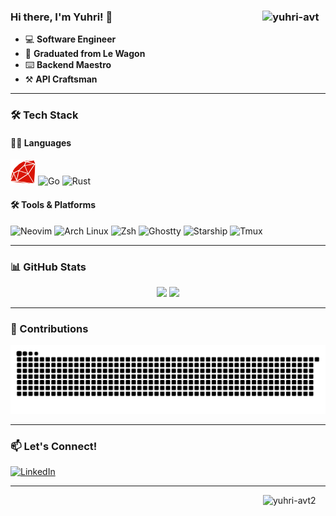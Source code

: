 ### Hi there, I'm Yuhri! 👋 <img align="right" alt="yuhri-avt" width="20%" src="https://cdn.discordapp.com/attachments/244891533386579969/887345453237149716/4hsh.gif">

- 💻 **Software Engineer**
- 🚐 **Graduated from Le Wagon**
- ⌨️ **Backend Maestro**
- ⚒️ **API Craftsman**

---

### 🛠️ Tech Stack

#### 🧑‍💻 Languages
<p align="left">
  <img src="https://raw.githubusercontent.com/devicons/devicon/master/icons/ruby/ruby-plain.svg" alt="Ruby" width="40" height="40" />
  <img src="https://cdn.jsdelivr.net/gh/devicons/devicon@latest/icons/go/go-original.svg" alt="Go" width="40" height="40" />
  <img src="https://cdn.jsdelivr.net/gh/devicons/devicon@latest/icons/rust/rust-original.svg" alt="Rust" width="40" height="40" />
</p>

#### 🛠️ Tools & Platforms
<p align="left">
  <img src="https://img.shields.io/badge/Neovim-%2357A143.svg?style=for-the-badge&logo=neovim&logoColor=white" alt="Neovim" />
  <img src="https://img.shields.io/badge/Arch_Linux-1793D1?style=for-the-badge&logo=arch-linux&logoColor=white" alt="Arch Linux" />
  <img src="https://img.shields.io/badge/Zsh-1B2C34?style=for-the-badge&logo=gnu-bash&logoColor=white" alt="Zsh" />
  <img src="https://img.shields.io/badge/Ghostty-000000?style=for-the-badge&logo=ghost&logoColor=white" alt="Ghostty" />
  <img src="https://img.shields.io/badge/Starship-DD0B78?style=for-the-badge&logo=starship&logoColor=white" alt="Starship" />
  <img src="https://img.shields.io/badge/Tmux-1BB91F?style=for-the-badge&logo=tmux&logoColor=white" alt="Tmux" />
</p>

---

### 📊 GitHub Stats

<p align="center">
  <img height="160em" src="https://github-readme-stats.vercel.app/api?username=Yuhribrp&show_icons=true&theme=material-palenight&include_all_commits=true&count_private=true" />
  <img height="160em" src="https://github-readme-stats.vercel.app/api/top-langs/?username=Yuhribrp&layout=compact&langs_count=7&theme=material-palenight" />
</p>

---

### 🐍 Contributions

![Snake animation](https://github.com/Yuhribrp/Yuhribrp/blob/output/github-contribution-grid-snake.svg)

---

### 📫 Let's Connect!

<p align="left">
  <a href="https://www.linkedin.com/in/yuhri-benaion-851bb9216/" target="_blank">
    <img src="https://img.shields.io/badge/-LinkedIn-%230077B5?style=for-the-badge&logo=linkedin&logoColor=white" alt="LinkedIn" />
  </a>
</p>

---

<img align="right" alt="yuhri-avt2" height="100" width="100" src="https://cdn.discordapp.com/attachments/244891533386579969/887345771219914792/Xqg8.gif">
